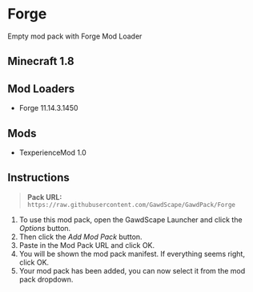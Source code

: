 # Forge
Empty mod pack with Forge Mod Loader

Minecraft 1.8
-


Mod Loaders
-
- Forge 11.14.3.1450


Mods
-
- TexperienceMod 1.0


## Instructions
> **Pack URL:** `https://raw.githubusercontent.com/GawdScape/GawdPack/Forge`

1. To use this mod pack, open the GawdScape Launcher and click the *Options* button.
2. Then click the *Add Mod Pack* button.
3. Paste in the Mod Pack URL and click OK.
4. You will be shown the mod pack manifest. If everything seems right, click OK.
5. Your mod pack has been added, you can now select it from the mod pack dropdown.
